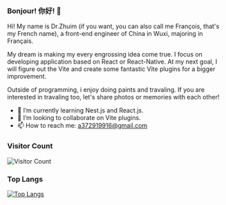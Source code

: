 ### Bonjour! 你好! 👋

Hi! My name is Dr.Zhuim (if you want, you can also call me François, that's my French name), a front-end engineer of China in Wuxi, majoring in Français.

My dream is making my every engrossing idea come true. I focus on developing application based on React or React-Native. At my next goal, I will figure out the Vite and create some fantastic Vite plugins for a bigger improvement.

Outside of programming, i enjoy doing paints and travaling. If you are interested in travaling too, let's share photos or memories with each other!

- 🌱 I’m currently learning Nest.js and React.js.
- 👯 I’m looking to collaborate on Vite plugins.
- 📫 How to reach me: a372919916@gmail.com

### Visitor Count
![Visitor Count](https://profile-counter.glitch.me/Dr-ZHUIM/count.svg)

### Top Langs
[![Top Langs](https://github-readme-stats.vercel.app/api/top-langs/?username=Dr-ZHUIM&layout=compact)](https://github.com/Dr-ZHUIM/github-readme-stats)

